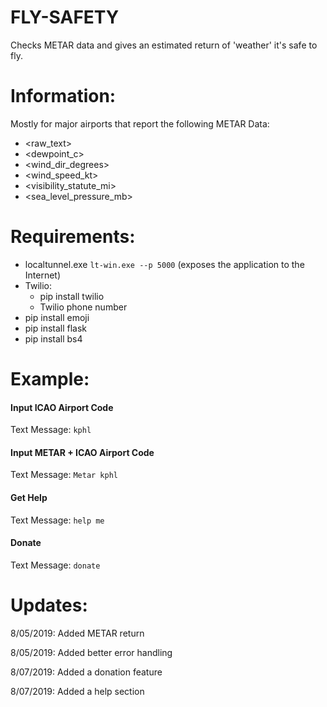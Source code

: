 # FLY-SAFETY
Checks METAR data and gives an estimated return of 'weather' it's safe to fly. 

# Information:
Mostly for major airports that report the following METAR Data:
- <raw_text>
- <dewpoint_c>
- <wind_dir_degrees>
- <wind_speed_kt>
- <visibility_statute_mi>
- <sea_level_pressure_mb>
# Requirements: 
- localtunnel.exe 
  `lt-win.exe --p 5000` (exposes the application to the Internet)
- Twilio:
  - pip install twilio
  - Twilio phone number
- pip install emoji
- pip install flask
- pip install bs4

# Example:
#### Input ICAO Airport Code

Text Message: `kphl`

#### Input METAR + ICAO Airport Code

Text Message: `Metar kphl`

#### Get Help

Text Message: `help me`

#### Donate

Text Message: `donate`



# Updates:
8/05/2019: Added METAR return

8/05/2019: Added better error handling

8/07/2019: Added a donation feature

8/07/2019: Added a help section
